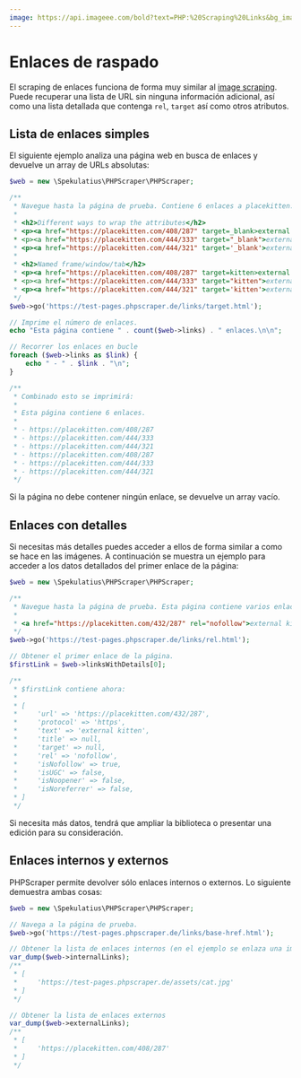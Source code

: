 ```yaml
---
image: https://api.imageee.com/bold?text=PHP:%20Scraping%20Links&bg_image=https://images.unsplash.com/photo-1542762933-ab3502717ce7
---
```


# Enlaces de raspado

El scraping de enlaces funciona de forma muy similar al [image scraping](/es/examples/scrape-images.html). Puede recuperar una lista de URL sin ninguna información adicional, así como una lista detallada que contenga `rel`, `target` así como otros atributos.


## Lista de enlaces simples

El siguiente ejemplo analiza una página web en busca de enlaces y devuelve un array de URLs absolutas:

```php
$web = new \Spekulatius\PHPScraper\PHPScraper;

/**
 * Navegue hasta la página de prueba. Contiene 6 enlaces a placekitten.com con diferentes atributos:
 *
 * <h2>Different ways to wrap the attributes</h2>
 * <p><a href="https://placekitten.com/408/287" target=_blank>external kitten</a></p>
 * <p><a href="https://placekitten.com/444/333" target="_blank">external kitten</a></p>
 * <p><a href="https://placekitten.com/444/321" target='_blank'>external kitten</a></p>
 *
 * <h2>Named frame/window/tab</h2>
 * <p><a href="https://placekitten.com/408/287" target=kitten>external kitten</a></p>
 * <p><a href="https://placekitten.com/444/333" target="kitten">external kitten</a></p>
 * <p><a href="https://placekitten.com/444/321" target='kitten'>external kitten</a></p>
 */
$web->go('https://test-pages.phpscraper.de/links/target.html');

// Imprime el número de enlaces.
echo "Esta página contiene " . count($web->links) . " enlaces.\n\n";

// Recorrer los enlaces en bucle
foreach ($web->links as $link) {
    echo " - " . $link . "\n";
}

/**
 * Combinado esto se imprimirá:
 *
 * Esta página contiene 6 enlaces.
 *
 * - https://placekitten.com/408/287
 * - https://placekitten.com/444/333
 * - https://placekitten.com/444/321
 * - https://placekitten.com/408/287
 * - https://placekitten.com/444/333
 * - https://placekitten.com/444/321
 */
```

Si la página no debe contener ningún enlace, se devuelve un array vacío.


## Enlaces con detalles

Si necesitas más detalles puedes acceder a ellos de forma similar a como se hace en las imágenes. A continuación se muestra un ejemplo para acceder a los datos detallados del primer enlace de la página:

```php
$web = new \Spekulatius\PHPScraper\PHPScraper;

/**
 * Navegue hasta la página de prueba. Esta página contiene varios enlaces con diferentes atributos rel. Para ahorrar espacio sólo el primero:
 *
 * <a href="https://placekitten.com/432/287" rel="nofollow">external kitten</a>
 */
$web->go('https://test-pages.phpscraper.de/links/rel.html');

// Obtener el primer enlace de la página.
$firstLink = $web->linksWithDetails[0];

/**
 * $firstLink contiene ahora:
 *
 * [
 *     'url' => 'https://placekitten.com/432/287',
 *     'protocol' => 'https',
 *     'text' => 'external kitten',
 *     'title' => null,
 *     'target' => null,
 *     'rel' => 'nofollow',
 *     'isNofollow' => true,
 *     'isUGC' => false,
 *     'isNoopener' => false,
 *     'isNoreferrer' => false,
 * ]
 */
```

Si necesita más datos, tendrá que ampliar la biblioteca o presentar una edición para su consideración.


## Enlaces internos y externos

PHPScraper permite devolver sólo enlaces internos o externos. Lo siguiente demuestra ambas cosas:

```php
$web = new \Spekulatius\PHPScraper\PHPScraper;

// Navega a la página de prueba.
$web->go('https://test-pages.phpscraper.de/links/base-href.html');

// Obtener la lista de enlaces internos (en el ejemplo se enlaza una imagen)
var_dump($web->internalLinks);
/**
 * [
 *     'https://test-pages.phpscraper.de/assets/cat.jpg'
 * ]
 */

// Obtener la lista de enlaces externos
var_dump($web->externalLinks);
/**
 * [
 *     'https://placekitten.com/408/287'
 * ]
 */
```
